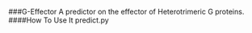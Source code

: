 ###G-Effector
A predictor on the effector of Heterotrimeric G proteins.
####How To Use It
	predict.py <FastaFile> <ResultsFile>
